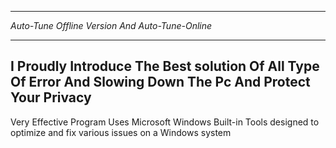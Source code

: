 ************************************************
*Auto-Tune Offline Version And Auto-Tune-Online*
************************************************
I Proudly Introduce The Best solution Of All Type Of Error And Slowing Down The Pc And Protect Your Privacy
-----------------------------------------------------------------------------------------------------------
Very Effective Program Uses Microsoft Windows Built-in Tools designed to optimize and fix various issues on a Windows system
